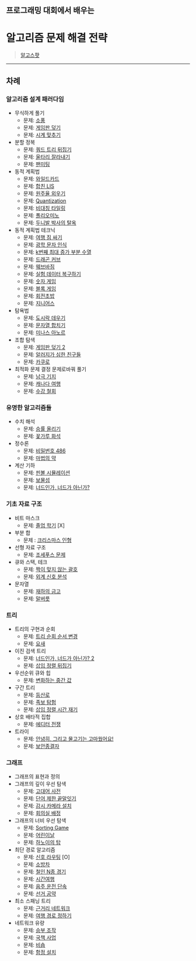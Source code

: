 ## 프로그래밍 대회에서 배우는
# 알고리즘 문제 해결 전략

> [알고스팟](http://algospot.com)
---------------------------------------------------

## 차례
### 알고리즘 설계 패러다임
* 무식하게 풀기
  * 문제: [소풍](https://www.algospot.com/judge/problem/read/PICNIC)
  * 문제: [게임판 덮기](https://www.algospot.com/judge/problem/read/BOARDCOVER)
  * 문제: [시계 맞추기](https://www.algospot.com/judge/problem/read/CLOCKSYNC)
* 분할 정복
  * 문제: [쿼드 트리 뒤집기](https://www.algospot.com/judge/problem/read/QUADTREE)
  * 문제: [울타리 잘라내기](https://www.algospot.com/judge/problem/read/FENCE)
  * 문제: [팬미팅](https://www.algospot.com/judge/problem/read/FANMEETING)
* 동적 계획법
  * 문제: [와일드카드](https://www.algospot.com/judge/problem/read/WILDCARD)
  * 문제: [합친 LIS](https://www.algospot.com/judge/problem/read/JLIS)
  * 문제: [원주율 외우기](https://www.algospot.com/judge/problem/read/PI)
  * 문제: [Quantization](https://www.algospot.com/judge/problem/read/QUANTIZE)
  * 문제: [비대칭 타일링](https://www.algospot.com/judge/problem/read/ASYMTILING)
  * 문제: [폴리오미노](https://www.algospot.com/judge/problem/read/POLY)
  * 문제: [두니발 박사의 탈옥](https://www.algospot.com/judge/problem/read/NUMB3RS)
* 동적 계획법 테크닉
  * 문제: [여행 짐 싸기](https://www.algospot.com/judge/problem/read/PACKING)
  * 문제: [광학 문자 인식](https://www.algospot.com/judge/problem/read/OCR)
  * 문제: [k번째 최대 증가 부분 수열](https://www.algospot.com/judge/problem/read/KLIS)
  * 문제: [드래곤 커브](https://www.algospot.com/judge/problem/read/DRAGON)
  * 문제: [웨브바짐](https://www.algospot.com/judge/problem/read/ZIMBABWE)
  * 문제: [실험 데이터 복구하기](https://www.algospot.com/judge/problem/read/RESTORE)
  * 문제: [숫자 게임](https://www.algospot.com/judge/problem/read/NUMBERGAME)
  * 문제: [블록 게임](https://www.algospot.com/judge/problem/read/BLOCKGAME)
  * 문제: [회전초밥](https://www.algospot.com/judge/problem/read/SUSHI)
  * 문제: [지니어스](https://www.algospot.com/judge/problem/read/GENIUS)
* 탐욕법
  * 문제: [도시락 데우기](https://www.algospot.com/judge/problem/read/LUNCHBOX)
  * 문제: [문자열 합치기](https://www.algospot.com/judge/problem/read/STRJOIN)
  * 문제: [미나스 아노르](https://www.algospot.com/judge/problem/read/MINASTIRITH)
* 조합 탐색
  * 문제: [게임판 덮기 2](https://www.algospot.com/judge/problem/read/BOARDCOVER2)
  * 문제: [알러지가 심한 친구들](https://www.algospot.com/judge/problem/read/ALLERGY)
  * 문제: [카쿠로](https://www.algospot.com/judge/problem/read/KAKURO2)
* 최적화 문제 결정 문제로바꿔 풀기
  * 문제: [남극 기지](https://www.algospot.com/judge/problem/read/ARCTIC)
  * 문제: [캐나다 여행](https://www.algospot.com/judge/problem/read/CANADATRIP)
  * 문제: [수강 철회](https://www.algospot.com/judge/problem/read/WITHDRAWAL)
### 유명한 알고리즘들
* 수치 해석
  * 문제: [승률 올리기](https://www.algospot.com/judge/problem/read/RATIO)
  * 문제: [꽃가루 화석](https://www.algospot.com/judge/problem/read/FOSSIL)
* 정수론
  * 문제: [비밀번호 486](https://www.algospot.com/judge/problem/read/PASS486)
  * 문제: [마법의 약](https://www.algospot.com/judge/problem/read/POTION)
* 계산 기하
  * 문제: [핀볼 시뮬레이션](https://www.algospot.com/judge/problem/read/PINBALL)
  * 문제: [보물섬](https://www.algospot.com/judge/problem/read/TREASURE)
  * 문제: [너드인가, 너드가 아닌가?](https://www.algospot.com/judge/problem/read/NERDS)
### 기초 자료 구조
* 비트 마스크
  * 문제: [졸업 학기](https://www.algospot.com/judge/problem/read/GRADUATION) [X]
* 부분 합
  *  문제 : [크리스마스 인형](https://www.algospot.com/judge/problem/read/CHRISTMAS)
* 선형 자료 구조
  *  문제: [조세푸스 문제](https://www.algospot.com/judge/problem/read/JOSEPHUS)
* 큐와 스택, 테크
  * 문제: [짝이 맞지 않는 괄호](https://www.algospot.com/judge/problem/read/BRACKETS2)
  * 문제: [외계 신호 분석](https://www.algospot.com/judge/problem/read/ITES)
* 문자열
  * 문제: [재하의 금고](https://www.algospot.com/judge/problem/read/JAEHASAFE)
  * 문제: [말버릇](https://www.algospot.com/judge/problem/read/HABIT)
### 트리
* 트리의 구현과 순회
  * 문제: [트리 순회 순서 변경](https://www.algospot.com/judge/problem/read/TRAVERSAL)
  * 문제: [요새](https://www.algospot.com/judge/problem/read/FORTRESS)
* 이진 검색 트리
  * 문제: [너드인가, 너드가 아닌가? 2](https://www.algospot.com/judge/problem/read/NERD2)
  * 문제: [삽입 정렬 뒤집기](https://www.algospot.com/judge/problem/read/INSERTION)
* 우선순위 큐와 힙
  * 문제: [변화하는 중간 값](https://www.algospot.com/judge/problem/read/RUNNINGMEDIAN)
* 구간 트리
  * 문제: [등산로](https://www.algospot.com/judge/problem/read/MORDOR)
  * 문제: [족보 탐험](https://www.algospot.com/judge/problem/read/FAMILYTREE)
  * 문제: [삽입 정렬 시간 재기](https://www.algospot.com/judge/problem/read/MEASURETIME)
* 상호 배타적 집합
  * 문제: [에디터 전쟁](https://www.algospot.com/judge/problem/read/EDITORWARS)
* 트라이
  * 문제: [안녕히, 그리고 물고기는 고마웠어요!](https://www.algospot.com/judge/problem/read/SOLONG)
  * 문제: [보안종결자](https://www.algospot.com/judge/problem/read/NH)
### 그래프
* 그래프의 표현과 정의
* 그래프의 깊이 우선 탐색
  * 문제: [고대어 사전](https://www.algospot.com/judge/problem/read/DICTIONARY)
  * 문제: [단어 제한 끝말잇기](https://www.algospot.com/judge/problem/read/WORDCHAIN)
  * 문제: [감시 카메라 설치](https://www.algospot.com/judge/problem/read/GALLERY)
  * 문제: [회의실 배정](https://www.algospot.com/judge/problem/read/MEETINGROOM)
* 그래프의 너비 우선 탐색
  * 문제: [Sorting Game](https://www.algospot.com/judge/problem/read/SORTGAME)
  * 문제: [어린이날](https://www.algospot.com/judge/problem/read/CHILDRENDAY)
  * 문제: [하노이의 탑](https://www.algospot.com/judge/problem/read/HANOI4B)
* 최단 경로 알고리즘
  * 문제: [신호 라우팅](https://www.algospot.com/judge/problem/read/ROUTING) [O]
  * 문제: [소방차](https://www.algospot.com/judge/problem/read/FIRETRUCKS)
  * 문제: [철인 N종 경기](https://www.algospot.com/judge/problem/read/NTHLON)
  * 문제: [시간여행](https://www.algospot.com/judge/problem/read/TIMETRIP)
  * 문제: [음주 운전 단속](https://www.algospot.com/judge/problem/read/DRUNKEN)
  * 문제: [선거 공약](https://www.algospot.com/judge/problem/read/PROMISES)
* 최소 스패닝 트리
  * 문제: [근거리 네트워크](https://www.algospot.com/judge/problem/read/LAN)
  * 문제: [여행 경로 정하기](https://www.algospot.com/judge/problem/read/TPATH)
* 네트워크 유량
  * 문제: [승부 조작](https://www.algospot.com/judge/problem/read/MATCHFIX)
  * 문제: [국책 사업](https://www.algospot.com/judge/problem/read/PROJECTS)
  * 문제: [비숍](https://www.algospot.com/judge/problem/read/BISHOPS)
  * 문제: [함정 설치](https://www.algospot.com/judge/problem/read/TRAPCARD)
